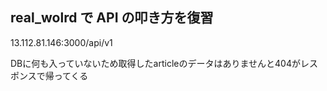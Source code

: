 ## real_wolrd で API の叩き方を復習

13.112.81.146:3000/api/v1

DBに何も入っていないため取得したarticleのデータはありませんと404がレスポンスで帰ってくる

